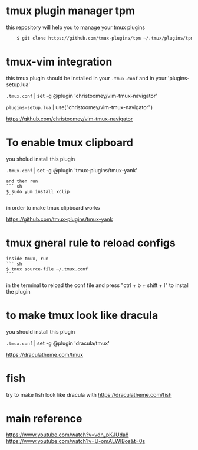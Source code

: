 # tmux plugin manager tpm
this repository will help you to manage your tmux plugins
``` sh
    $ git clone https://github.com/tmux-plugins/tpm ~/.tmux/plugins/tpm
```

# tmux-vim integration
this tmux plugin should be installed in your `.tmux.conf` and in your 'plugins-setup.lua'

`.tmux.conf` | set -g @plugin 'christoomey/vim-tmux-navigator'

`plugins-setup.lua` | use("christoomey/vim-tmux-navigator")

https://github.com/christoomey/vim-tmux-navigator

# To enable tmux clipboard
you sholud install this plugin

`.tmux.conf` | set -g @plugin 'tmux-plugins/tmux-yank'

    and then run 
    ``` sh
    $ sudo yum install xclip
    ```
in order to make tmux clipboard works

https://github.com/tmux-plugins/tmux-yank

# tmux gneral rule to reload configs
    
    inside tmux, run 
    ``` sh
    $ tmux source-file ~/.tmux.conf
    ```
in the terminal to reload the conf file and press "ctrl + b + shift + I" to install the plugin

# to make tmux look like dracula
you should install this plugin

`.tmux.conf` | set -g @plugin 'dracula/tmux'

https://draculatheme.com/tmux

# fish
try to make fish look like dracula with
https://draculatheme.com/fish

# main reference
https://www.youtube.com/watch?v=vdn_pKJUda8
https://www.youtube.com/watch?v=U-omALWIBos&t=0s
